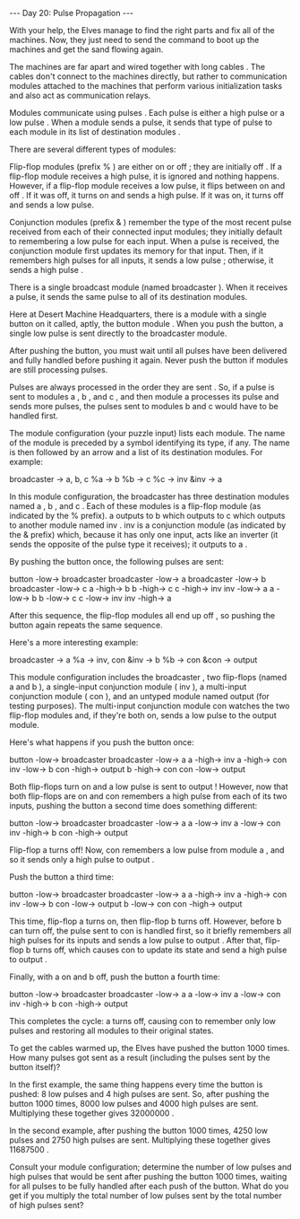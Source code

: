 --- Day 20: Pulse Propagation ---

   With your help, the Elves manage to find the right parts and fix all of
   the machines. Now, they just need to send the command to boot up the
   machines and get the sand flowing again.

   The machines are far apart and wired together with long cables . The
   cables don't connect to the machines directly, but rather to
   communication modules attached to the machines that perform various
   initialization tasks and also act as communication relays.

   Modules communicate using pulses . Each pulse is either a high pulse or
   a low pulse . When a module sends a pulse, it sends that type of pulse
   to each module in its list of destination modules .

   There are several different types of modules:

   Flip-flop modules (prefix % ) are either on or off ; they are initially
   off . If a flip-flop module receives a high pulse, it is ignored and
   nothing happens. However, if a flip-flop module receives a low pulse,
   it flips between on and off . If it was off, it turns on and sends a
   high pulse. If it was on, it turns off and sends a low pulse.

   Conjunction modules (prefix & ) remember the type of the most recent
   pulse received from each of their connected input modules; they
   initially default to remembering a low pulse for each input. When a
   pulse is received, the conjunction module first updates its memory for
   that input. Then, if it remembers high pulses for all inputs, it sends
   a low pulse ; otherwise, it sends a high pulse .

   There is a single broadcast module (named broadcaster ). When it
   receives a pulse, it sends the same pulse to all of its destination
   modules.

   Here at Desert Machine Headquarters, there is a module with a single
   button on it called, aptly, the button module . When you push the
   button, a single low pulse is sent directly to the broadcaster module.

   After pushing the button, you must wait until all pulses have been
   delivered and fully handled before pushing it again. Never push the
   button if modules are still processing pulses.

   Pulses are always processed in the order they are sent . So, if a pulse
   is sent to modules a , b , and c , and then module a processes its
   pulse and sends more pulses, the pulses sent to modules b and c would
   have to be handled first.

   The module configuration (your puzzle input) lists each module. The
   name of the module is preceded by a symbol identifying its type, if
   any. The name is then followed by an arrow and a list of its
   destination modules. For example:

   broadcaster -> a, b, c
%a -> b
%b -> c
%c -> inv
&inv -> a



   In this module configuration, the broadcaster has three destination
   modules named a , b , and c . Each of these modules is a flip-flop
   module (as indicated by the % prefix). a outputs to b which outputs to
   c which outputs to another module named inv . inv is a conjunction
   module (as indicated by the & prefix) which, because it has only one
   input, acts like an inverter (it sends the opposite of the pulse type
   it receives); it outputs to a .

   By pushing the button once, the following pulses are sent:

   button -low-> broadcaster
broadcaster -low-> a
broadcaster -low-> b
broadcaster -low-> c
a -high-> b
b -high-> c
c -high-> inv
inv -low-> a
a -low-> b
b -low-> c
c -low-> inv
inv -high-> a



   After this sequence, the flip-flop modules all end up off , so pushing
   the button again repeats the same sequence.

   Here's a more interesting example:

   broadcaster -> a
%a -> inv, con
&inv -> b
%b -> con
&con -> output



   This module configuration includes the broadcaster , two flip-flops
   (named a and b ), a single-input conjunction module ( inv ), a
   multi-input conjunction module ( con ), and an untyped module named
   output (for testing purposes). The multi-input conjunction module con
   watches the two flip-flop modules and, if they're both on, sends a low
   pulse to the output module.

   Here's what happens if you push the button once:

   button -low-> broadcaster
broadcaster -low-> a
a -high-> inv
a -high-> con
inv -low-> b
con -high-> output
b -high-> con
con -low-> output



   Both flip-flops turn on and a low pulse is sent to output ! However,
   now that both flip-flops are on and con remembers a high pulse from
   each of its two inputs, pushing the button a second time does something
   different:

   button -low-> broadcaster
broadcaster -low-> a
a -low-> inv
a -low-> con
inv -high-> b
con -high-> output



   Flip-flop a turns off! Now, con remembers a low pulse from module a ,
   and so it sends only a high pulse to output .

   Push the button a third time:

   button -low-> broadcaster
broadcaster -low-> a
a -high-> inv
a -high-> con
inv -low-> b
con -low-> output
b -low-> con
con -high-> output



   This time, flip-flop a turns on, then flip-flop b turns off. However,
   before b can turn off, the pulse sent to con is handled first, so it
   briefly remembers all high pulses for its inputs and sends a low pulse
   to output . After that, flip-flop b turns off, which causes con to
   update its state and send a high pulse to output .

   Finally, with a on and b off, push the button a fourth time:

   button -low-> broadcaster
broadcaster -low-> a
a -low-> inv
a -low-> con
inv -high-> b
con -high-> output



   This completes the cycle: a turns off, causing con to remember only low
   pulses and restoring all modules to their original states.

   To get the cables warmed up, the Elves have pushed the button 1000
   times. How many pulses got sent as a result (including the pulses sent
   by the button itself)?

   In the first example, the same thing happens every time the button is
   pushed: 8 low pulses and 4 high pulses are sent. So, after pushing the
   button 1000 times, 8000 low pulses and 4000 high pulses are sent.
   Multiplying these together gives 32000000 .

   In the second example, after pushing the button 1000 times, 4250 low
   pulses and 2750 high pulses are sent. Multiplying these together gives
   11687500 .

   Consult your module configuration; determine the number of low pulses
   and high pulses that would be sent after pushing the button 1000 times,
   waiting for all pulses to be fully handled after each push of the
   button. What do you get if you multiply the total number of low pulses
   sent by the total number of high pulses sent?
